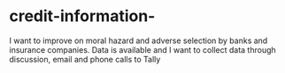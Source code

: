 # credit-information-
I want to improve on moral hazard and adverse selection by banks and insurance companies. Data is available and I want to collect data through discussion, email and phone calls to Tally 
